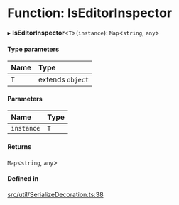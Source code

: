 # Function: IsEditorInspector

▸ **IsEditorInspector**\<`T`\>(`instance`): `Map`\<`string`, `any`\>

#### Type parameters

| Name | Type |
| :------ | :------ |
| `T` | extends `object` |

#### Parameters

| Name | Type |
| :------ | :------ |
| `instance` | `T` |

#### Returns

`Map`\<`string`, `any`\>

#### Defined in

[src/util/SerializeDecoration.ts:38](https://github.com/Orillusion/orillusion/blob/main/src/util/SerializeDecoration.ts#L38)

